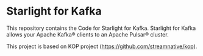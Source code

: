 # Starlight for Kafka

This repository contains the Code for Starlight for Kafka.
Starlight for Kafka allows your Apache Kafka® clients to an Apache Pulsar® cluster.

This project is based on KOP project (https://github.com/streamnative/kop).



